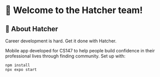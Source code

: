 # 👋 Welcome to the Hatcher team!

## 💫 About Hatcher

Career development is hard. Get it done with Hatcher.

Mobile app developed for CS147 to help people build confidence in their professional lives through finding community. Set up with:

```
npm install
npx expo start
```
